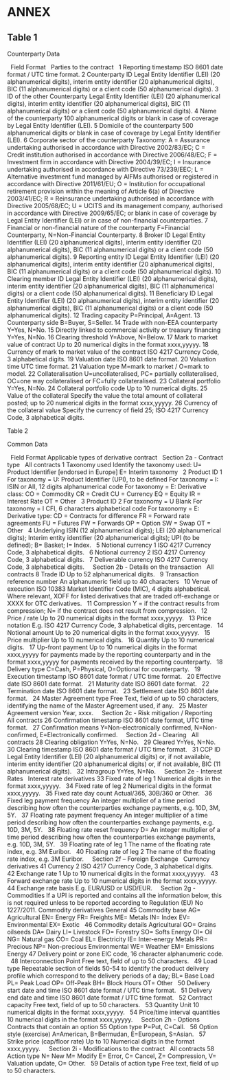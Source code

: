 # ANNEX

## Table 1

Counterparty Data

  Field Format   Parties to the contract   1 Reporting timestamp ISO 8601 date format / UTC time format. 2 Counterparty ID Legal Entity Identifier (LEI) (20 alphanumerical digits), interim entity identifier (20 alphanumerical digits), BIC (11 alphanumerical digits) or a client code (50 alphanumerical digits). 3 ID of the other Counterparty Legal Entity Identifier (LEI) (20 alphanumerical digits), interim entity identifier (20 alphanumerical digits), BIC (11 alphanumerical digits) or a client code (50 alphanumerical digits). 4 Name of the counterparty 100 alphanumerical digits or blank in case of coverage by Legal Entity Identifier (LEI). 5 Domicile of the counterparty 500 alphanumerical digits or blank in case of coverage by Legal Entity Identifier (LEI). 6 Corporate sector of the counterparty Taxonomy: A = Assurance undertaking authorised in accordance with Directive 2002/83/EC; C = Credit institution authorised in accordance with Directive 2006/48/EC; F = Investment firm in accordance with Directive 2004/39/EC; I = Insurance undertaking authorised in accordance with Directive 73/239/EEC; L = Alternative investment fund managed by AIFMs authorised or registered in accordance with Directive 2011/61/EU; O = Institution for occupational retirement provision within the meaning of Article 6(a) of Directive 2003/41/EC; R = Reinsurance undertaking authorised in accordance with Directive 2005/68/EC; U = UCITS and its management company, authorised in accordance with Directive 2009/65/EC; or blank in case of coverage by Legal Entity Identifier (LEI) or in case of non-financial counterparties. 7 Financial or non-financial nature of the counterparty F=Financial Counterparty, N=Non-Financial Counterparty. 8 Broker ID Legal Entity Identifier (LEI) (20 alphanumerical digits), interim entity identifier (20 alphanumerical digits), BIC (11 alphanumerical digits) or a client code (50 alphanumerical digits). 9 Reporting entity ID Legal Entity Identifier (LEI) (20 alphanumerical digits), interim entity identifier (20 alphanumerical digits), BIC (11 alphanumerical digits) or a client code (50 alphanumerical digits). 10 Clearing member ID Legal Entity Identifier (LEI) (20 alphanumerical digits), interim entity identifier (20 alphanumerical digits), BIC (11 alphanumerical digits) or a client code (50 alphanumerical digits). 11 Beneficiary ID Legal Entity Identifier (LEI) (20 alphanumerical digits), interim entity identifier (20 alphanumerical digits), BIC (11 alphanumerical digits) or a client code (50 alphanumerical digits). 12 Trading capacity P=Principal, A=Agent. 13 Counterparty side B=Buyer, S=Seller. 14 Trade with non-EEA counterparty Y=Yes, N=No. 15 Directly linked to commercial activity or treasury financing Y=Yes, N=No. 16 Clearing threshold Y=Above, N=Below. 17 Mark to market value of contract Up to 20 numerical digits in the format xxxx,yyyyy. 18 Currency of mark to market value of the contract ISO 4217 Currency Code, 3 alphabetical digits. 19 Valuation date ISO 8601 date format. 20 Valuation time UTC time format. 21 Valuation type M=mark to market / O=mark to model. 22 Collateralisation U=uncollateralised, PC= partially collateralised, OC=one way collateralised or FC=fully collateralised. 23 Collateral portfolio Y=Yes, N=No. 24 Collateral portfolio code Up to 10 numerical digits. 25 Value of the collateral Specify the value the total amount of collateral posted; up to 20 numerical digits in the format xxxx,yyyyy. 26 Currency of the collateral value Specify the currency of field 25; ISO 4217 Currency Code, 3 alphabetical digits.



Table 2

Common Data

  Field Format Applicable types of derivative contract   Section 2a - Contract type   All contracts 1 Taxonomy used Identify the taxonomy used: U= Product Identifier [endorsed in Europe] E= Interim taxonomy   2 Product ID 1 For taxonomy = U: Product Identifier (UPI), to be defined For taxonomy = I: ISIN or AII, 12 digits alphanumerical code For taxonomy = E: Derivative class: CO = Commodity CR = Credit CU = Currency EQ = Equity IR = Interest Rate OT = Other   3 Product ID 2 For taxonomy = U Blank For taxonomy = I CFI, 6 characters alphabetical code For taxonomy = E: Derivative type: CD = Contracts for difference FR = Forward rate agreements FU = Futures FW = Forwards OP = Option SW = Swap OT = Other   4 Underlying ISIN (12 alphanumerical digits); LEI (20 alphanumerical digits); Interim entity identifier (20 alphanumerical digits); UPI (to be defined); B= Basket; I= Index.   5 Notional currency 1 ISO 4217 Currency Code, 3 alphabetical digits.   6 Notional currency 2 ISO 4217 Currency Code, 3 alphabetical digits.   7 Deliverable currency ISO 4217 Currency Code, 3 alphabetical digits.     Section 2b - Details on the transaction   All contracts 8 Trade ID Up to 52 alphanumerical digits.   9 Transaction reference number An alphanumeric field up to 40 characters   10 Venue of execution ISO 10383 Market Identifier Code (MIC), 4 digits alphabetical. Where relevant, XOFF for listed derivatives that are traded off-exchange or XXXX for OTC derivatives.   11 Compression Y = if the contract results from compression; N= if the contract does not result from compression.   12 Price / rate Up to 20 numerical digits in the format xxxx,yyyyy.   13 Price notation E.g. ISO 4217 Currency Code, 3 alphabetical digits, percentage.   14 Notional amount Up to 20 numerical digits in the format xxxx,yyyyy.   15 Price multiplier Up to 10 numerical digits.   16 Quantity Up to 10 numerical digits.   17 Up-front payment Up to 10 numerical digits in the format xxxx,yyyyy for payments made by the reporting counterparty and in the format xxxx,yyyyy for payments received by the reporting counterparty.   18 Delivery type C=Cash, P=Physical, O=Optional for counterparty.   19 Execution timestamp ISO 8601 date format / UTC time format.   20 Effective date ISO 8601 date format.   21 Maturity date ISO 8601 date format.   22 Termination date ISO 8601 date format.   23 Settlement date ISO 8601 date format.   24 Master Agreement type Free Text, field of up to 50 characters, identifying the name of the Master Agreement used, if any.   25 Master Agreement version Year, xxxx.     Section 2c - Risk mitigation / Reporting   All contracts 26 Confirmation timestamp ISO 8601 date format, UTC time format.   27 Confirmation means Y=Non-electronically confirmed, N=Non-confirmed, E=Electronically confirmed.     Section 2d - Clearing   All contracts 28 Clearing obligation Y=Yes, N=No.   29 Cleared Y=Yes, N=No.   30 Clearing timestamp ISO 8601 date format / UTC time format.   31 CCP ID Legal Entity Identifier (LEI) (20 alphanumerical digits) or, if not available, interim entity identifier (20 alphanumerical digits) or, if not available, BIC (11 alphanumerical digits).   32 Intragroup Y=Yes, N=No.     Section 2e - Interest Rates   Interest rate derivatives 33 Fixed rate of leg 1 Numerical digits in the format xxxx,yyyyy.   34 Fixed rate of leg 2 Numerical digits in the format xxxx,yyyyy.   35 Fixed rate day count Actual/365, 30B/360 or Other.   36 Fixed leg payment frequency An integer multiplier of a time period describing how often the counterparties exchange payments, e.g. 10D, 3M, 5Y.   37 Floating rate payment frequency An integer multiplier of a time period describing how often the counterparties exchange payments, e.g. 10D, 3M, 5Y.   38 Floating rate reset frequency D= An integer multiplier of a time period describing how often the counterparties exchange payments, e.g. 10D, 3M, 5Y.   39 Floating rate of leg 1 The name of the floating rate index, e.g. 3M Euribor.   40 Floating rate of leg 2 The name of the floating rate index, e.g. 3M Euribor.     Section 2f – Foreign Exchange   Currency derivatives 41 Currency 2 ISO 4217 Currency Code, 3 alphabetical digits.   42 Exchange rate 1 Up to 10 numerical digits in the format xxxx,yyyyy.   43 Forward exchange rate Up to 10 numerical digits in the format xxxx,yyyyy.   44 Exchange rate basis E.g. EUR/USD or USD/EUR.     Section 2g - Commodities If a UPI is reported and contains all the information below, this is not required unless to be reported according to Regulation (EU) No 1227/2011. Commodity derivatives General 45 Commodity base AG= Agricultural EN= Energy FR= Freights ME= Metals IN= Index EV= Environmental EX= Exotic   46 Commodity details Agricultural GO= Grains oilseeds DA= Dairy LI= Livestock FO= Forestry SO= Softs Energy OI= Oil NG= Natural gas CO= Coal EL= Electricity IE= Inter-energy Metals PR= Precious NP= Non-precious Environmental WE= Weather EM= Emissions   Energy 47 Delivery point or zone EIC code, 16 character alphanumeric code.   48 Interconnection Point Free text, field of up to 50 characters.   49 Load type Repeatable section of fields 50-54 to identify the product delivery profile which correspond to the delivery periods of a day; BL= Base Load PL= Peak Load OP= Off-Peak BH= Block Hours OT= Other   50 Delivery start date and time ISO 8601 date format / UTC time format.   51 Delivery end date and time ISO 8601 date format / UTC time format.   52 Contract capacity Free text, field of up to 50 characters.   53 Quantity Unit 10 numerical digits in the format xxxx,yyyyy.   54 Price/time interval quantities 10 numerical digits in the format xxxx,yyyyy.     Section 2h - Options   Contracts that contain an option 55 Option type P=Put, C=Call.   56 Option style (exercise) A=American, B=Bermudan, E=European, S=Asian.   57 Strike price (cap/floor rate) Up to 10 Numerical digits in the format xxxx,yyyyy.     Section 2i - Modifications to the contract   All contracts 58 Action type N= New M= Modify E= Error, C= Cancel, Z= Compression, V= Valuation update, O= Other.   59 Details of action type Free text, field of up to 50 characters.  

